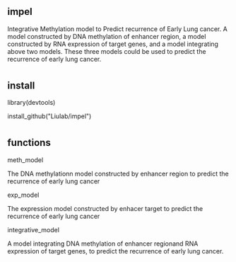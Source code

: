#
## impel
Integrative Methylation model to Predict recurrence of Early Lung cancer. A model constructed by DNA methylation of enhancer region, a model constructed by RNA expression of target genes, and a model integrating above two models. These three models could be used to predict the recurrence of early lung cancer.

# 
## install
library(devtools)

install_github("Liulab/impel")

#
## functions
meth_model 

The DNA methylationn model constructed by enhancer region to predict the recurrence of early lung cancer


exp_model

The expression model constructed by enhacer target to predict the recurrence of early lung cancer


integrative_model

A model integrating  DNA methylation of enhancer regionand RNA expression of target genes, to predict the recurrence of early lung cancer.
